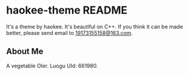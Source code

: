 # haokee-theme README

It's a theme by haokee. It's beautiful on C++. If you think it can be made better, please send email to 19173155158@163.com.

## About Me

A vegetable OIer. Luogu UId: 661980.
